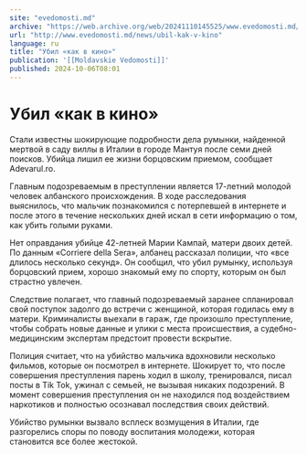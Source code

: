 ```yaml
---
site: "evedomosti.md"
archive: "https://web.archive.org/web/20241110145525/www.evedomosti.md/news/ubil-kak-v-kino"
url: "http://www.evedomosti.md/news/ubil-kak-v-kino"
language: ru
title: "Убил «как в кино»"
publication: '[[Moldavskie Vedomosti]]'
published: 2024-10-06T08:01
---
```


# Убил «как в кино»

Стали известны шокирующие подробности дела румынки, найденной мертвой в саду виллы в Италии в городе Мантуя после семи дней поисков. Убийца лишил ее жизни борцовским приемом, сообщает Аdevarul.ro.

Главным подозреваемым в преступлении является 17-летний молодой человек албанского происхождения. В ходе расследования выяснилось, что мальчик познакомился с потерпевшей в интернете и после этого в течение нескольких дней искал в сети информацию о том, как убить голыми руками.

Нет оправдания убийце 42-летней Марии Кампай, матери двоих детей. По данным «Corriere della Sera», албанец рассказал полиции, что «все длилось несколько секунд». Он сообщил, что убил румынку, используя борцовский прием, хорошо знакомый ему по спорту, которым он был страстно увлечен.

Следствие полагает, что главный подозреваемый заранее спланировал свой поступок задолго до встречи с женщиной, которая годилась ему в матери. Криминалисты выехали в гараж, где произошло преступление, чтобы собрать новые данные и улики с места происшествия, а судебно-медицинским экспертам предстоит провести вскрытие.

Полиция считает, что на убийство мальчика вдохновили несколько фильмов, которые он посмотрел в интернете. Шокирует то, что после совершения преступления парень ходил в школу, тренировался, писал посты в Tik Tok, ужинал с семьей, не вызывая никаких подозрений. В момент совершения преступления он не находился под воздействием наркотиков и полностью осознавал последствия своих действий.

Убийство румынки вызвало всплеск возмущения в Италии, где разгорелись споры по поводу воспитания молодежи, которая становится все более жестокой.